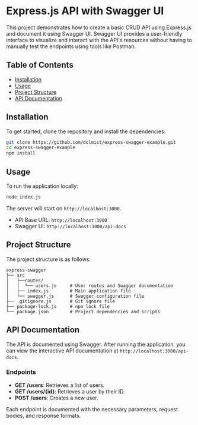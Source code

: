 # Express.js API with Swagger UI

This project demonstrates how to create a basic CRUD API using Express.js and document it using Swagger UI. Swagger UI provides a user-friendly interface to visualize and interact with the API's resources without having to manually test the endpoints using tools like Postman.

## Table of Contents

- [Installation](#installation)
- [Usage](#usage)
- [Project Structure](#project-structure)
- [API Documentation](#api-documentation)


## Installation

To get started, clone the repository and install the dependencies:

```bash
git clone https://github.com/dclmict/express-swagger-example.git
cd express-swagger-example
npm install
```

## Usage

To run the application locally:

```bash
node index.js
```

The server will start on `http://localhost:3000`.

- API Base URL: `http://localhost:3000`
- Swagger UI: `http://localhost:3000/api-docs`

## Project Structure

The project structure is as follows:

```
express-swagger
├── src
│   ├──routes/
│   │  └── users.js     # User routes and Swagger documentation
│   ├── index.js        # Main application file
│   └── swagger.js      # Swagger configuration file         
├── .gitignore.js       # Git ignore file
├── package-lock.js     # npm lock file   
└── package.json        # Project dependencies and scripts
```

## API Documentation

The API is documented using Swagger. After running the application, you can view the interactive API documentation at `http://localhost:3000/api-docs`.

### Endpoints

- **GET /users**: Retrieves a list of users.
- **GET /users/{id}**: Retrieves a user by their ID.
- **POST /users**: Creates a new user.

Each endpoint is documented with the necessary parameters, request bodies, and response formats.
